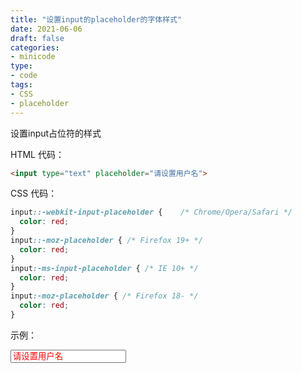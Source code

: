 ```yaml
---
title: "设置input的placeholder的字体样式"
date: 2021-06-06
draft: false
categories:
- minicode
type:
- code
tags:
- CSS
- placeholder
---
```


设置input占位符的样式

<!--more-->

HTML 代码：

```html
<input type="text" placeholder="请设置用户名">
```

CSS 代码：

```css
input::-webkit-input-placeholder {    /* Chrome/Opera/Safari */
  color: red;
}
input::-moz-placeholder { /* Firefox 19+ */  
  color: red;
}
input:-ms-input-placeholder { /* IE 10+ */
  color: red;
}
input:-moz-placeholder { /* Firefox 18- */
  color: red;
}
```

示例：

<input type="text" placeholder="请设置用户名">
<style>
input::-webkit-input-placeholder {    /* Chrome/Opera/Safari */
  color: red;
}
input::-moz-placeholder { /* Firefox 19+ */  
  color: red;
}
input:-ms-input-placeholder { /* IE 10+ */
  color: red;
}
input:-moz-placeholder { /* Firefox 18- */
  color: red;
}
</style>